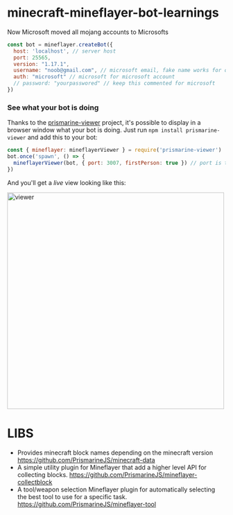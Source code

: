 # minecraft-mineflayer-bot-learnings

Now Microsoft moved all mojang accounts to Microsofts

```javascript
const bot = mineflayer.createBot({
  host: 'localhost', // server host
  port: 25565,
  version: "1.17.1",
  username: "noob@gmail.com", // microsoft email, fake name works for offline servers
  auth: "microsoft" // microsoft for microsoft account
  // password: "yourpasswored" // keep this commented for microsoft
})
```

### See what your bot is doing

Thanks to the [prismarine-viewer](https://github.com/PrismarineJS/prismarine-viewer) project, it's possible to display in a browser window what your bot is doing.
Just run `npm install prismarine-viewer` and add this to your bot:
```js
const { mineflayer: mineflayerViewer } = require('prismarine-viewer')
bot.once('spawn', () => {
  mineflayerViewer(bot, { port: 3007, firstPerson: true }) // port is the minecraft server port, if first person is false, you get a bird's-eye view
})
```
And you'll get a *live* view looking like this:

[<img src="https://prismarine.js.org/prismarine-viewer/test_1.16.1.png" alt="viewer" width="500">](https://prismarine.js.org/prismarine-viewer/)


# LIBS 
- Provides minecraft block names depending on the minecraft version https://github.com/PrismarineJS/minecraft-data   
- A simple utility plugin for Mineflayer that add a higher level API for collecting blocks. https://github.com/PrismarineJS/mineflayer-collectblock
- A tool/weapon selection Mineflayer plugin for automatically selecting the best tool to use for a specific task. https://github.com/PrismarineJS/mineflayer-tool